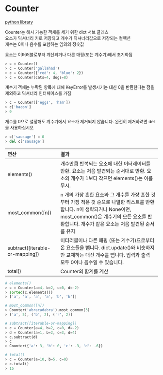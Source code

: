 # Counter

[python library](https://docs.python.org/ko/dev/library/collections.html#collections.Counter)

Counter는 해시 가능한 객체를 세기 위한 dict 서브 클래스\
요소가 딕셔너리 키로 저장되고 개수가 딕셔너리값으로 저장되는 컬렉션\
개수는 0이나 음수를 포함하는 임의의 정숫값

요소는 이터러블로부터 계산되거나 다른 매핑(또는 계수기)에서 초기화됨

```python
> c = Counter()
> c = Counter('gallahad')
> c = Counter({'red': 4, 'blue': 2})
> c = Counter(cats=4, dogs=8)
```

계수기 객체는 누락된 항목에 대해 KeyError를 발생시키는 대신 0을 반환한다는 점을 제외하고 딕셔너리 인터페이스를 가짐

```python
> c = Counter(['eggs', 'ham'])
> c['bacon']
> 0
```

개수를 0으로 설정해도 계수기에서 요소가 제거되지 않습니다. 완전히 제거하려면 del을 사용하십시오

```python
> c['sausage'] = 0
> del c['sausage']
```

| 연산                            | 결과                                                                                                                                                                                                                    |
| :------------------------------ | :---------------------------------------------------------------------------------------------------------------------------------------------------------------------------------------------------------------------- |
| elements()                      | 개수만큼 반복되는 요소에 대한 이터레이터를 반환. 요소는 처음 발견되는 순서대로 반환. 요소의 개수가 1보다 작으면 elements()는 이를 무시.                                                                                 |
| most_common([n])                | n 개의 가장 흔한 요소와 그 개수를 가장 흔한 것부터 가장 적은 것 순으로 나열한 리스트를 반환합니다. n이 생략되거나 None이면, most_common()은 계수기의 모든 요소를 반환합니다. 개수가 같은 요소는 처음 발견된 순서를 유지 |
| subtract([iterable-or-mapping]) | 이터러블이나 다른 매핑 (또는 계수기)으로부터 온 요소들을 뺍니다. dict.update()와 비슷하지만 교체하는 대신 개수를 뺍니다. 입력과 출력 모두 0이나 음수일 수 있습니다.                                                     |
| total()                         | Counter의 합계를 계산                                                                                                                                                                                                   |

```python
# elements()
> c = Counter(a=4, b=2, c=0, d=-2)
> sorted(c.elements())
> ['a', 'a', 'a', 'a', 'b', 'b']|
```

```python
# most_common([n])
> Counter('abracadabra').most_common(3)
> ('a', 5), ('b', 2), ('r', 2)]
```

```python
# subtract([iterable-or-mapping])
> c = Counter(a=4, b=2, c=0, d=-2)
> d = Counter(a=1, b=2, c=3, d=4)
> c.subtract(d)
> c
> Counter({'a': 3, 'b': 0, 'c': -3, 'd': -6})
```

```python
# total()
> c = Counter(a=10, b=5, c=0)
> c.total()
> 15
```
